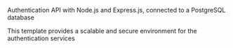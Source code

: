 Authentication API with Node.js and Express.js, connected to a PostgreSQL database

This template provides a scalable and secure environment for the authentication services

